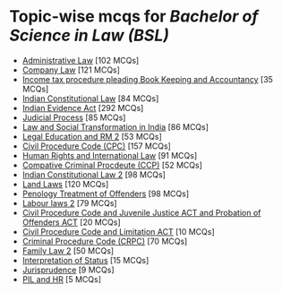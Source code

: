# Topic-wise mcqs for *Bachelor of Science in Law (BSL)*

- [Administrative Law](https://mcqmate.com/topic/administrative-law) [102 MCQs]
- [Company Law](https://mcqmate.com/topic/company-law) [121 MCQs]
- [Income tax procedure pleading Book Keeping and Accountancy](https://mcqmate.com/topic/income-tax-procedure-pleading-book-keeping-and-accountancy) [35 MCQs]
- [Indian Constitutional Law](https://mcqmate.com/topic/indian-constitutional-law) [84 MCQs]
- [Indian Evidence Act](https://mcqmate.com/topic/indian-evidence-act) [292 MCQs]
- [Judicial Process](https://mcqmate.com/topic/judicial-process) [85 MCQs]
- [Law and Social Transformation in India](https://mcqmate.com/topic/law-and-social-transformation-in-india) [86 MCQs]
- [Legal Education and RM 2](https://mcqmate.com/topic/legal-education-and-rm-ii) [53 MCQs]
- [Civil Procedure Code \(CPC\)](https://mcqmate.com/topic/code-of-civil-procedure-cpc) [157 MCQs]
- [Human Rights and International Law](https://mcqmate.com/topic/human-rights-and-international-law) [91 MCQs]
- [Compative Criminal Procdeute \(CCP\)](https://mcqmate.com/topic/compative-criminal-procdeute) [52 MCQs]
- [Indian Constitutional Law 2](https://mcqmate.com/topic/indian-constitutional-law-ii) [98 MCQs]
- [Land Laws](https://mcqmate.com/topic/land-laws) [120 MCQs]
- [Penology Treatment of Offenders](https://mcqmate.com/topic/penology-treatment-of-offenders) [98 MCQs]
- [Labour laws 2](https://mcqmate.com/topic/labour-laws-ii) [79 MCQs]
- [Civil Procedure Code and Juvenile Justice ACT and Probation of Offenders ACT](https://mcqmate.com/topic/civil-procedure-code-and-juvenile-justice-act-and-probation-of-offenders-act) [20 MCQs]
- [Civil Procedure Code and Limitation ACT](https://mcqmate.com/topic/civil-procedure-code-and-limitation-act) [10 MCQs]
- [Criminal Procedure Code \(CRPC\)](https://mcqmate.com/topic/criminal-procedure-code-crpc) [70 MCQs]
- [Family Law 2](https://mcqmate.com/topic/family-law-2) [50 MCQs]
- [Interpretation of Status](https://mcqmate.com/topic/interpretation-of-status) [15 MCQs]
- [Jurisprudence](https://mcqmate.com/topic/jurisprudence) [9 MCQs]
- [PIL and HR](https://mcqmate.com/topic/pil-and-hr) [5 MCQs]
